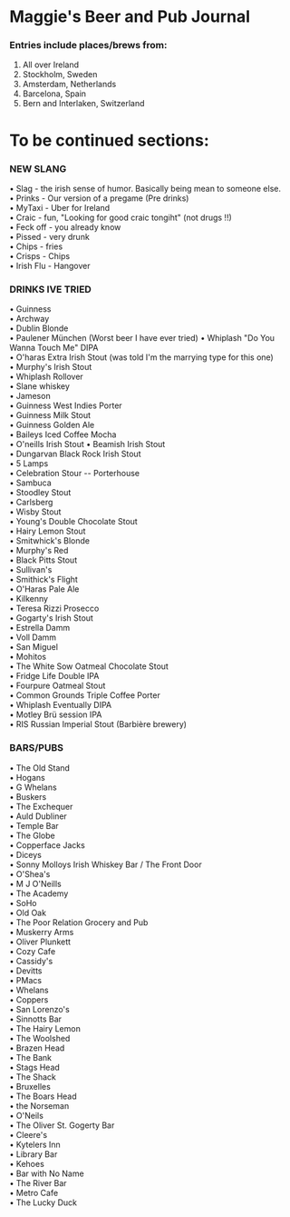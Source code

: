 # Maggie's Beer and Pub Journal
### Entries include places/brews from: 
1) All over Ireland 
2) Stockholm, Sweden   
3) Amsterdam, Netherlands  
4) Barcelona, Spain   
5) Bern and Interlaken, Switzerland  


# To be continued sections: 
### NEW SLANG ###
• Slag - the irish sense of humor. Basically being mean to someone else.   
• Prinks - Our version of a pregame (Pre drinks)  
• MyTaxi - Uber for Ireland   
• Craic - fun, "Looking for good craic tongiht" (not drugs !!)  
• Feck off - you already know  
• Pissed - very drunk    
• Chips - fries  
• Crisps - Chips  
• Irish Flu - Hangover   

### DRINKS IVE TRIED ###
• Guinness  
• Archway  
• Dublin Blonde   
• Paulener München (Worst beer I have ever tried)
• Whiplash "Do You Wanna Touch Me" DIPA  
• O'haras Extra Irish Stout (was told I'm the marrying type for this one)    
• Murphy's Irish Stout  
• Whiplash Rollover  
• Slane whiskey  
• Jameson   
• Guinness West Indies Porter  
• Guinness Milk Stout    
• Guinness Golden Ale  
• Baileys Iced Coffee Mocha  
• O'neills Irish Stout 
• Beamish Irish Stout    
• Dungarvan Black Rock Irish Stout    
• 5 Lamps     
• Celebration Stour -- Porterhouse    
• Sambuca   
• Stoodley Stout    
• Carlsberg   
• Wisby Stout   
• Young's Double Chocolate Stout   
• Hairy Lemon Stout   
• Smitwhick's Blonde   
• Murphy's Red   
• Black Pitts Stout   
• Sullivan's   
• Smithick's Flight   
• O'Haras Pale Ale   
• Kilkenny   
• Teresa Rizzi Prosecco   
• Gogarty's Irish Stout   
• Estrella Damm   
• Voll Damm   
• San Miguel   
• Mohitos   
• The White Sow Oatmeal Chocolate Stout   
• Fridge Life Double IPA   
• Fourpure Oatmeal Stout   
• Common Grounds Triple Coffee Porter   
• Whiplash Eventually DIPA   
• Motley Brü session IPA   
• RIS Russian Imperial Stout (Barbière brewery)   


### BARS/PUBS ###
• The Old Stand  
• Hogans  
• G Whelans  
• Buskers  
• The Exchequer  
• Auld Dubliner  
• Temple Bar    
• The Globe    
• Copperface Jacks     
• Diceys     
• Sonny Molloys Irish Whiskey Bar / The Front Door    
• O'Shea's    
• M J O'Neills    
• The Academy   
• SoHo   
• Old Oak   
• The Poor Relation Grocery and Pub   
• Muskerry Arms   
• Oliver Plunkett   
• Cozy Cafe   
• Cassidy's   
• Devitts   
• PMacs   
• Whelans   
• Coppers   
• San Lorenzo's   
• Sinnotts Bar   
• The Hairy Lemon   
• The Woolshed   
• Brazen Head   
• The Bank   
• Stags Head   
• The Shack   
• Bruxelles   
• The Boars Head   
• the Norseman   
• O'Neils   
• The Oliver St. Gogerty Bar   
• Cleere's   
• Kytelers Inn   
• Library Bar   
• Kehoes   
• Bar with No Name   
• The River Bar   
• Metro Cafe    
• The Lucky Duck  





